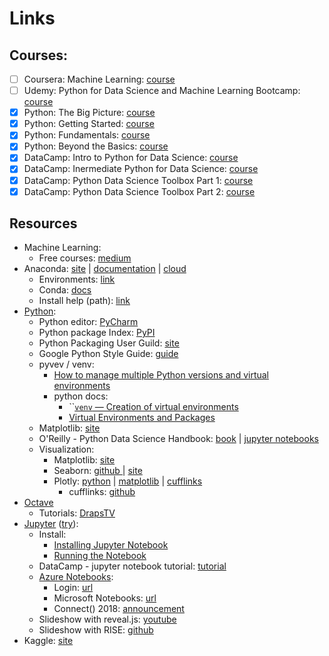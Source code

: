 # Links

## Courses:

* [ ] Coursera: Machine Learning: [course](https://www.coursera.org/learn/machine-learning/home/welcome)
* [ ] Udemy: Python for Data Science and Machine Learning Bootcamp: [course](https://www.udemy.com/python-for-data-science-and-machine-learning-bootcamp)
* [x] Python: The Big Picture: [course](https://app.pluralsight.com/library/courses/python-big-picture)
* [x] Python: Getting Started: [course](https://app.pluralsight.com/library/courses/python-getting-started/table-of-contents)
* [x] Python: Fundamentals: [course](https://app.pluralsight.com/library/courses/python-fundamentals/table-of-contents)
* [x] Python: Beyond the Basics: [course](https://app.pluralsight.com/library/courses/python-beyond-basics/table-of-contents)
* [x] DataCamp: Intro to Python for Data Science: [course](https://campus.datacamp.com/courses/intro-to-python-for-data-science)
* [x] DataCamp: Inermediate Python for Data Science: [course](https://campus.datacamp.com/courses/intermediate-python-for-data-science)
* [x] DataCamp: Python Data Science Toolbox Part 1: [course](https://campus.datacamp.com/courses/python-data-science-toolbox-part-1)
* [x] DataCamp: Python Data Science Toolbox Part 2: [course](https://campus.datacamp.com/courses/python-data-science-toolbox-part-2)

## Resources

* Machine Learning:
  * Free courses: [medium](https://medium.freecodecamp.org/every-single-machine-learning-course-on-the-internet-ranked-by-your-reviews-3c4a7b8026c0)
* Anaconda: [site](https://www.anaconda.com/) \| [documentation](https://docs.anaconda.com/) \| [cloud](https://anaconda.org/)
  * Environments: [link](https://conda.io/docs/user-guide/tasks/manage-environments.html)
  * Conda: [docs](https://conda.io/docs/index.html)
  * Install help \(path\): [link](https://www.datacamp.com/community/tutorials/installing-anaconda-windows)
* [Python](https://www.python.org/):
  * Python editor: [PyCharm](https://www.jetbrains.com/pycharm/)
  * Python package Index: [PyPI](https://pypi.org/)
  * Python Packaging User Guild: [site](https://packaging.python.org/)
  * Google Python Style Guide: [guide](https://github.com/google/styleguide/blob/gh-pages/pyguide.md)
  * pyvev / venv:
    * [How to manage multiple Python versions and virtual environments](https://medium.freecodecamp.org/manage-multiple-python-versions-and-virtual-environments-venv-pyenv-pyvenv-a29fb00c296f)
    * python docs:
      * \`\`[`venv` — Creation of virtual environments](https://docs.python.org/3/library/venv.html#module-venv)
      * [Virtual Environments and Packages](https://docs.python.org/3/tutorial/venv.html#virtual-environments-and-packages)
  * Matplotlib: [site](https://matplotlib.org/)
  * O'Reilly - Python Data Science Handbook: [book](https://jakevdp.github.io/PythonDataScienceHandbook/) \| [jupyter notebooks](https://notebooks.azure.com/jakevdp/projects/PythonDataScienceHandbook)
  * Visualization:
    * Matplotlib: [site](https://matplotlib.org/)
    * Seaborn: [github ](https://github.com/mwaskom/seaborn)\| [site](https://seaborn.pydata.org/)
    * Plotly: [python](https://plot.ly/python/) \| [matplotlib](https://plot.ly/matplotlib/getting-started/) \| [cufflinks](https://plot.ly/ipython-notebooks/cufflinks/)
      * cufflinks: [github](https://github.com/santosjorge/cufflinks)
* [Octave](https://www.gnu.org/software/octave/)
  * Tutorials: [DrapsTV](https://www.youtube.com/watch?v=X0xLTKRWPgo&list=PL1A2CSdiySGJ6oZe6XB-TTCFuHc5Fs1PO)
* [Jupyter](http://jupyter.org/) \([try](http://jupyter.org/try)\):
  * Install: 
    * [Installing Jupyter Notebook](https://jupyter.readthedocs.io/en/latest/install.html)
    * [Running the Notebook](https://jupyter.readthedocs.io/en/latest/running.html#running)
  * DataCamp - jupyter notebook tutorial: [tutorial](https://www.datacamp.com/community/tutorials/tutorial-jupyter-notebook)
  * [Azure Notebooks](https://notebooks.azure.com/):
    * Login: [url](https://notebooks.azure.com/mkozi-vsts01)
    * Microsoft Notebooks: [url](https://notebooks.azure.com/Microsoft)
    * Connect\(\) 2018: [announcement](https://github.com/Microsoft/AzureNotebooks/wiki/Azure-Notebooks-at-Microsoft-Connect%28%29-2018)
  * Slideshow with reveal.js: [youtube](https://www.youtube.com/watch?v=EOpcxy0RA1A&feature=youtu.be)
  * Slideshow with RISE: [github](https://github.com/damianavila/RISE)
* Kaggle: [site](https://www.kaggle.com/)

